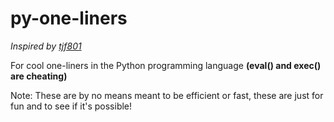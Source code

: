 # py-one-liners
*Inspired by [tjf801](https://github.com/tjf801)*

For cool one-liners in the Python programming language **(eval() and exec() are cheating)**

Note: These are by no means meant to be efficient or fast, these are just for fun and to see if it's possible!
